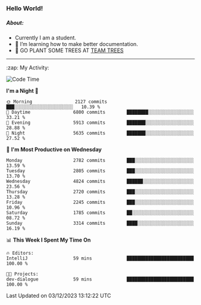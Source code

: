 ### Hello World!

##### About:
- Currently I am a student.
- 🌱 I’m learning how to make better documentation.
- 🌱 GO PLANT SOME TREES AT [TEAM TREES](https://teamtrees.org/)

---
  <summary>:zap: My Activity:</summary>
  
<!--START_SECTION:waka-->
![Code Time](http://img.shields.io/badge/Code%20Time-1%2C267%20hrs%2047%20mins-blue)

**I'm a Night 🦉** 

```text
🌞 Morning                2127 commits        ███░░░░░░░░░░░░░░░░░░░░░░   10.39 % 
🌆 Daytime                6800 commits        ████████░░░░░░░░░░░░░░░░░   33.21 % 
🌃 Evening                5913 commits        ███████░░░░░░░░░░░░░░░░░░   28.88 % 
🌙 Night                  5635 commits        ███████░░░░░░░░░░░░░░░░░░   27.52 % 
```
📅 **I'm Most Productive on Wednesday** 

```text
Monday                   2782 commits        ███░░░░░░░░░░░░░░░░░░░░░░   13.59 % 
Tuesday                  2805 commits        ███░░░░░░░░░░░░░░░░░░░░░░   13.70 % 
Wednesday                4824 commits        ██████░░░░░░░░░░░░░░░░░░░   23.56 % 
Thursday                 2720 commits        ███░░░░░░░░░░░░░░░░░░░░░░   13.28 % 
Friday                   2245 commits        ███░░░░░░░░░░░░░░░░░░░░░░   10.96 % 
Saturday                 1785 commits        ██░░░░░░░░░░░░░░░░░░░░░░░   08.72 % 
Sunday                   3314 commits        ████░░░░░░░░░░░░░░░░░░░░░   16.19 % 
```


📊 **This Week I Spent My Time On** 

```text
🔥 Editors: 
IntelliJ                 59 mins             █████████████████████████   100.00 % 

🐱‍💻 Projects: 
dev-dialogue             59 mins             █████████████████████████   100.00 % 
```


 Last Updated on 03/12/2023 13:12:22 UTC
<!--END_SECTION:waka-->
